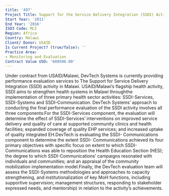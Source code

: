 ```yaml
---
title: '497'
Project Title: Support for the Service Delivery Integration (SSDI) Activity Evaluation
Start Year: '2011'
End Year: '2016'
ISO3 Code: MLI
Region: Africa
Country: Malawi
Client/ Donor: USAID
Is Current Project? (true/false): ''
Practice Area:
- Monitoring and Evaluation
Contract Value USD: '608506.00'
---
```


Under contract from USAID/Malawi, DevTech Systems is currently providing performance evaluation services to The Support for Service Delivery Integration (SSDI) activity in Malawi.  USAID/Malawi’s flagship health activity, SSDI aims to strengthen health systems in Malawi throughthe implementation of three primary health sector activities: SSDI-Services, SSDI-Systems and SSDI-Communication. DevTech Systems’ approach to conducting the final performance evaluation of the SSDI activity involves all three components:For the SSDI-Services component, the evaluation will determine the effect of SSDI-Services’ interventions on improved service delivery and quality of care at supported community clinics and health facilities; expanded coverage of quality EHP services; and increased uptake of quality integrated EH.DevTech is evaluating the SSDI- Communications component to  determine the extent SSDI- Communications achieved its four primary objectives with specific focus on extent to which SSDI-Communications was able to reposition the Health Education Section (HES); the degree to which SSDI-Communications’ campaigns resonated with individuals and communities; and an appraisal of the community mobilization implementation model.Finally, the DevTech evaluation team will assess the SSDI-Systems methodologies and approaches to capacity strengthening, and institutionalization of key MoH functions, including supportive supervision; management structures, responding to stakeholder expressed needs, and mentorship) in relation to the activity’s achievements.